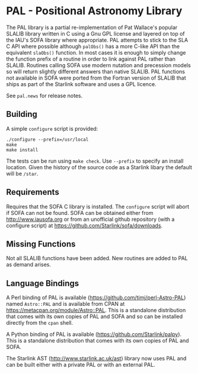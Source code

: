 PAL - Positional Astronomy Library
==================================

The PAL library is a partial re-implementation of Pat Wallace's popular SLALIB
library written in C using a Gnu GPL license and layered on top of the IAU's
SOFA library where appropriate. PAL attempts to stick to the SLA C API where
possible although `palObs()` has a more C-like API than the equivalent
`slaObs()` function. In most cases it is enough to simply change the function
prefix of a routine in order to link against PAL rather than SLALIB. Routines
calling SOFA use modern nutation and precession models so will return slightly
different answers than native SLALIB. PAL functions not available in SOFA were
ported from the Fortran version of SLALIB that ships as part of the Starlink
software and uses a GPL licence.

See `pal.news` for release notes.

Building
--------

A simple `configure` script is provided:

    ./configure --prefix=/usr/local
    make
    make install

The tests can be run using `make check`. Use `--prefix` to specify an install location.
Given the history of the source code as a Starlink libary the default will be `/star`.

Requirements
------------

Requires that the SOFA C library is installed. The `configure` script will abort if SOFA
can not be found. SOFA can be obtained either from <http://www.iausofa.org> or from
an unofficial github repository (with a configure script) at <https://github.com/Starlink/sofa/downloads>.

Missing Functions
-----------------

Not all SLALIB functions have been added. New routines are added to PAL as demand arises.


Language Bindings
-----------------

A Perl binding of PAL is available (<https://github.com/timj/perl-Astro-PAL>) named `Astro::PAL`
and is available from CPAN at <https://metacpan.org/module/Astro::PAL>. This is a standalone
distribution that comes with its own copies of PAL and SOFA and so can be installed directly
from the `cpan` shell.

A Python binding of PAL is available (<https://github.com/Starlink/palpy>). This is a standalone
distribution that comes with its own copies of PAL and SOFA.

The Starlink AST (<http://www.starlink.ac.uk/ast>) library now uses PAL and can be built
either with a private PAL or with an external PAL.

